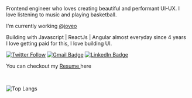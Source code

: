 
Frontend engineer who loves creating beautiful and performant UI-UX. 
I love listening to music and playing basketball.

I'm currently working <a href='https://www.joveo.com/' target="_blank" >@joveo </a>

 <p>Building with Javascript | ReactJs | Angular  almost everyday since 4 years <br>
      I love getting paid for this, I love building UI.</p> 


[![Twitter Follow](https://img.shields.io/twitter/follow/the_growing_up?style=social)](https://twitter.com/intent/follow?screen_name=the_growing_up)
[![Gmail Badge](https://img.shields.io/badge/-namansharma99680@gmail.com-c14438?style=social&logo=Gmail&logoColor=red&link=mailto:namansharma99680@gmail.com)](mailto:namansharma99680@gmail.com)
[![LinkedIn Badge](https://img.shields.io/badge/-LinkedIn-blue?style=social&logo=Linkedin&logoColor=blue&link=https://www.linkedin.com/in/naman-sharma-dev98/)](https://www.linkedin.com/in/naman-sharma-dev98/)


You can checkout my <a href="https://github.com/Naman-l/Naman-l/blob/main/Naman_Sharma_FE_resume.pdf"> Resume </a> here


<div>
<!--     <div>
Languages/Frameworks I'm good at:
    </div>
<br>  
<a href="https://react.dev/"><img alt="ReactJs" title="ReactJs"  src="https://github.com/Naman-l/Naman-l/assets/59195746/06aa411c-33cb-40da-9992-eaff5a42017b"  height="40">
</a>
<a href="https://angular.dev/"><img alt="Angular" title="Angular"  src="https://angular.io/assets/images/logos/angular/angular.svg"  height="42">
</a>
<a href="https://nextjs.org/"><img alt="NextJS" title="NextJS"  src="https://logowik.com/content/uploads/images/nextjs7685.logowik.com.webp"  height="40">
</a>
<a href="https://www.w3.org/Style/CSS/Overview.en.html"><img alt="CSS 3" title="CSS 3" src="https://raw.githubusercontent.com/github/explore/80688e429a7d4ef2fca1e82350fe8e3517d3494d/topics/css/css.png" height="42"></a>
<a href="https://en.wikipedia.org/wiki/HTML"><img alt="HTML 5" title="HTML 5" src="https://raw.githubusercontent.com/github/explore/80688e429a7d4ef2fca1e82350fe8e3517d3494d/topics/html/html.png" height="42"></a>
<a href="https://developer.mozilla.org/en-US/docs/Web/JavaScript"><img alt="JavaScript" title="JavaScript" src="https://raw.githubusercontent.com/github/explore/80688e429a7d4ef2fca1e82350fe8e3517d3494d/topics/javascript/javascript.png" height="42"></a>
 -->
</div>

<div>
<br />

![Top Langs](https://github-readme-stats.vercel.app/api/top-langs/?username=Naman-l&layout=compact&hide=css)

</div>
